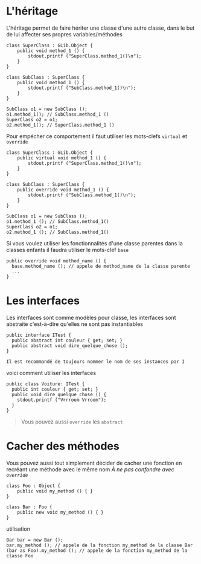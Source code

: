 # L'héritage

L'héritage permet de faire hériter une classe d'une autre classe, dans le but de lui affecter ses propres variables/méthodes

```vala
class SuperClass : GLib.Object {
    public void method_1 () {
        stdout.printf ("SuperClass.method_1()\n");
    }
}

class SubClass : SuperClass {
    public void method_1 () {
        stdout.printf ("SubClass.method_1()\n");
    }
}

SubClass o1 = new SubClass ();
o1.method_1(); // SubClass.method_1 ()
SuperClass o2 = o1;
o2.method_1(); // SuperClass.method_1 ()
```

Pour empécher ce comportement il faut utiliser les mots-clefs `virtual` et `override`
```vala
class SuperClass : GLib.Object {
    public virtual void method_1 () {
        stdout.printf ("SuperClass.method_1()\n");
    }
}

class SubClass : SuperClass {
    public override void method_1 () {
        stdout.printf ("SubClass.method_1()\n");
    }
}

SubClass o1 = new SubClass ();
o1.method_1 (); // SubClass.method_1()
SuperClass o2 = o1;
o2.method_1 (); // SubClass.method_1()
```

Si vous voulez utiliser les fonctionnalités d'une classe parentes dans la classes enfants il faudra utiliser le mots-clef `base`
```vala
public override void method_name () {
  base.method_name (); // appele de method_name de la classe parente
  ...
}
```

# Les interfaces

Les interfaces sont comme modèles pour classe, les interfaces sont abstraite c'est-à-dire qu'elles ne sont pas instantiables
```vala
public interface ITest {
  public abstract int couleur { get; set; }
  public abstract void dire_quelque_chose ();
}
```
    Il est recommandé de toujours nommer le nom de ses instances par I
    
voici comment utiliser les interfaces
```vala
public class Voiture: ITest {
  public int couleur { get; set; }
  public void dire_quelque_chose () {
    stdout.printf ("Vrrroom Vrroom");
  }
}
```

> Vous pouvez aussi `override` les `abstract`

# Cacher des méthodes

Vous pouvez aussi tout simplement décider de cacher une fonction en recréant une méthode avec le même nom _À ne pas confondre avec `override`_

```vala
class Foo : Object {
    public void my_method () { }
}

class Bar : Foo {
    public new void my_method () { }
}
```

utilisation

```vala
Bar bar = new Bar ();
bar.my_method (); // appele de la fonction my_method de la classe Bar
(bar as Foo).my_method (); // appele de la fonction my_method de la classe Foo
```